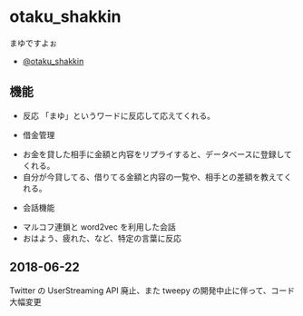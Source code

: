 # otaku_shakkin

まゆですよぉ

- [@otaku_shakkin](https://twitter.com/otaku_shakkin)

## 機能

* 反応
「まゆ」というワードに反応して応えてくれる。

* 借金管理
- お金を貸した相手に金額と内容をリプライすると、データベースに登録してくれる。
- 自分が今貸してる、借りてる金額と内容の一覧や、相手との差額を教えてくれる。

* 会話機能
- マルコフ連鎖と word2vec を利用した会話
- おはよう、疲れた、など、特定の言葉に反応


## 2018-06-22

Twitter の UserStreaming API 廃止、また tweepy の開発中止に伴って、コード大幅変更
